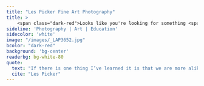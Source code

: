 ```yaml
---
title: "Les Picker Fine Art Photography"
title: >
    <span class="dark-red">Looks like you're looking for something <span class="fw7">no longer available.</span></span>
sideline: 'Photography | Art | Education'
sidecolor: 'white'
image: "/images/_LAP3652.jpg"
bcolor: "dark-red"
background: 'bg-center'
readerbg: bg-white-80
quote:
  text: "If there is one thing I’ve learned it is that we are more alike than different."
  cite: "Les Picker"
---
```

